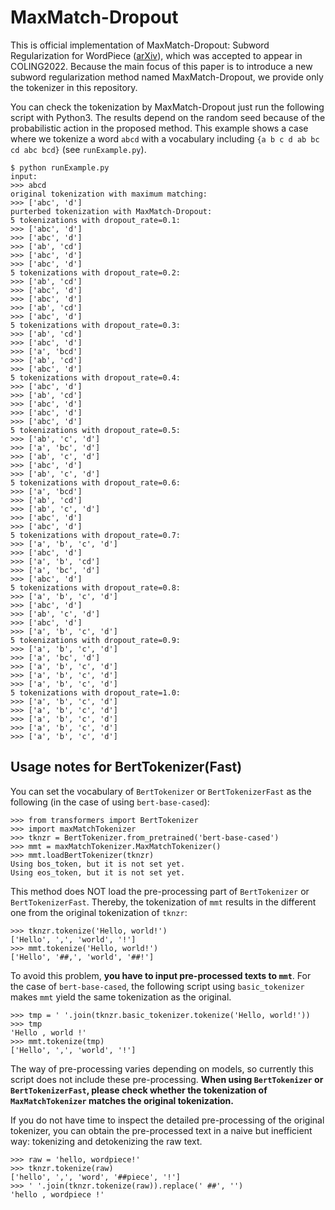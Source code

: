# MaxMatch-Dropout

This is official implementation of MaxMatch-Dropout: Subword Regularization for WordPiece ([arXiv](https://arxiv.org/abs/2209.04126)), which was accepted to appear in COLING2022.
Because the main focus of this paper is to introduce a new subword regularization method named MaxMatch-Dropout, we provide only the tokenizer in this repository.

You can check the tokenization by MaxMatch-Dropout just run the following script with Python3.
The results depend on the random seed because of the probabilistic action in the proposed method.
This example shows a case where we tokenize a word `abcd` with a vocabulary including `{a b c d ab bc cd abc bcd}` (see `runExample.py`).

```
$ python runExample.py
input:
>>> abcd
original tokenization with maximum matching:
>>> ['abc', 'd']
purterbed tokenization with MaxMatch-Dropout:
5 tokenizations with dropout_rate=0.1:
>>> ['abc', 'd']
>>> ['abc', 'd']
>>> ['ab', 'cd']
>>> ['abc', 'd']
>>> ['abc', 'd']
5 tokenizations with dropout_rate=0.2:
>>> ['ab', 'cd']
>>> ['abc', 'd']
>>> ['abc', 'd']
>>> ['ab', 'cd']
>>> ['abc', 'd']
5 tokenizations with dropout_rate=0.3:
>>> ['ab', 'cd']
>>> ['abc', 'd']
>>> ['a', 'bcd']
>>> ['ab', 'cd']
>>> ['abc', 'd']
5 tokenizations with dropout_rate=0.4:
>>> ['abc', 'd']
>>> ['ab', 'cd']
>>> ['abc', 'd']
>>> ['abc', 'd']
>>> ['abc', 'd']
5 tokenizations with dropout_rate=0.5:
>>> ['ab', 'c', 'd']
>>> ['a', 'bc', 'd']
>>> ['ab', 'c', 'd']
>>> ['abc', 'd']
>>> ['ab', 'c', 'd']
5 tokenizations with dropout_rate=0.6:
>>> ['a', 'bcd']
>>> ['ab', 'cd']
>>> ['ab', 'c', 'd']
>>> ['abc', 'd']
>>> ['abc', 'd']
5 tokenizations with dropout_rate=0.7:
>>> ['a', 'b', 'c', 'd']
>>> ['abc', 'd']
>>> ['a', 'b', 'cd']
>>> ['a', 'bc', 'd']
>>> ['abc', 'd']
5 tokenizations with dropout_rate=0.8:
>>> ['a', 'b', 'c', 'd']
>>> ['abc', 'd']
>>> ['ab', 'c', 'd']
>>> ['abc', 'd']
>>> ['a', 'b', 'c', 'd']
5 tokenizations with dropout_rate=0.9:
>>> ['a', 'b', 'c', 'd']
>>> ['a', 'bc', 'd']
>>> ['a', 'b', 'c', 'd']
>>> ['a', 'b', 'c', 'd']
>>> ['a', 'b', 'c', 'd']
5 tokenizations with dropout_rate=1.0:
>>> ['a', 'b', 'c', 'd']
>>> ['a', 'b', 'c', 'd']
>>> ['a', 'b', 'c', 'd']
>>> ['a', 'b', 'c', 'd']
>>> ['a', 'b', 'c', 'd'] 
```

## Usage notes for BertTokenizer(Fast)

You can set the vocabulary of `BertTokenizer` or `BertTokenizerFast` as the following (in the case of using `bert-base-cased`):

```
>>> from transformers import BertTokenizer
>>> import maxMatchTokenizer
>>> tknzr = BertTokenizer.from_pretrained('bert-base-cased')
>>> mmt = maxMatchTokenizer.MaxMatchTokenizer()
>>> mmt.loadBertTokenizer(tknzr)
Using bos_token, but it is not set yet.
Using eos_token, but it is not set yet.
```

This method does NOT load the pre-processing part of `BertTokenizer` or `BertTokenizerFast`.
Thereby, the tokenization of `mmt` results in the different one from the original tokenization of `tknzr`:

```
>>> tknzr.tokenize('Hello, world!')
['Hello', ',', 'world', '!']
>>> mmt.tokenize('Hello, world!')
['Hello', '##,', 'world', '##!']
```

To avoid this problem, **you have to input pre-processed texts to `mmt`**.
For the case of `bert-base-cased`, the following script using `basic_tokenizer` makes `mmt` yield the same tokenization as the original.

```
>>> tmp = ' '.join(tknzr.basic_tokenizer.tokenize('Hello, world!'))
>>> tmp
'Hello , world !'
>>> mmt.tokenize(tmp)
['Hello', ',', 'world', '!']
```

The way of pre-processing varies depending on models, so currently this script does not include these pre-processing.
**When using `BertTokenizer` or `BertTokenizerFast`, please check whether the tokenization of `MaxMatchTokenizer` matches the original tokenization.**

If you do not have time to inspect the detailed pre-processing of the original tokenizer, you can obtain the pre-processed text in a naive but inefficient way: tokenizing and detokenizing the raw text.

```
>>> raw = 'hello, wordpiece!'
>>> tknzr.tokenize(raw)
['hello', ',', 'word', '##piece', '!']
>>> ' '.join(tknzr.tokenize(raw)).replace(' ##', '')
'hello , wordpiece !'
```
